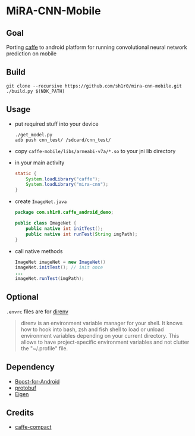 MiRA-CNN-Mobile
===============
## Goal
Porting [caffe](https://github.com/BVLC/caffe) to android platform for running convolutional neural network prediction on mobile

## Build
```
git clone --recursive https://github.com/sh1r0/mira-cnn-mobile.git
./build.py $(NDK_PATH)
```

## Usage
- put required stuff into your device

	```
	./get_model.py
	adb push cnn_test/ /sdcard/cnn_test/
	```
- copy `caffe-mobile/libs/armeabi-v7a/*.so` to your jni lib directory
- in your main activity

	```java
	static {
		System.loadLibrary("caffe");
		System.loadLibrary("mira-cnn");
	}
	```
- create `ImageNet.java`

	```java
	package com.sh1r0.caffe_android_demo;

	public class ImageNet {
		public native int initTest();
		public native int runTest(String imgPath);
	}
	```
- call native methods

	```java
	ImageNet imageNet = new ImageNet()
	imageNet.initTest(); // init once
	...
	imageNet.runTest(imgPath);
	```

## Optional
`.envrc` files are for [direnv](http://direnv.net/)
> direnv is an environment variable manager for your shell. It knows how to hook into bash, zsh and fish shell to load or unload environment variables depending on your current directory. This allows to have project-specific environment variables and not clutter the "~/.profile" file.

## Dependency
* [Boost-for-Android](https://github.com/MysticTreeGames/Boost-for-Android)
* [protobuf](https://code.google.com/p/protobuf)
* [Eigen](http://eigen.tuxfamily.org)

## Credits
* [caffe-compact](https://github.com/chyh1990/caffe-compact)
